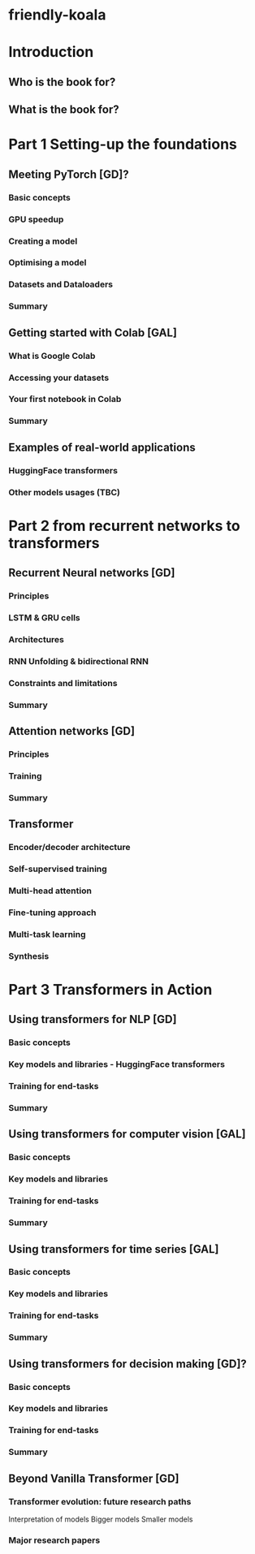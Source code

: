 # friendly-koala

# Introduction
## Who is the book for?
## What is the book for?


# Part 1 Setting-up the foundations

## Meeting PyTorch [GD]?

### Basic concepts 
### GPU speedup
### Creating a model
### Optimising a model
### Datasets and Dataloaders
### Summary

## Getting started with Colab [GAL]
### What is Google Colab
### Accessing your datasets
### Your first notebook in Colab
### Summary

## Examples of real-world applications
### HuggingFace transformers
### Other models usages (TBC)

# Part 2 from recurrent networks to transformers

## Recurrent Neural networks [GD]
### Principles
### LSTM & GRU cells
### Architectures
### RNN Unfolding & bidirectional RNN
### Constraints and limitations
### Summary

## Attention networks [GD]
### Principles
### Training
### Summary

## Transformer 
### Encoder/decoder architecture
### Self-supervised training
### Multi-head attention
### Fine-tuning approach
### Multi-task learning
### Synthesis

# Part 3 Transformers in Action

## Using transformers for NLP [GD]
### Basic concepts 
### Key models and libraries - HuggingFace transformers 
### Training for end-tasks
### Summary

## Using transformers for computer vision [GAL]
### Basic concepts 
### Key models and libraries
### Training for end-tasks
### Summary

## Using transformers for time series [GAL]
### Basic concepts 
### Key models and libraries
### Training for end-tasks
### Summary

## Using transformers for decision making [GD]?
### Basic concepts 
### Key models and libraries
### Training for end-tasks
### Summary

## Beyond Vanilla Transformer [GD]
### Transformer evolution: future research paths
Interpretation of models
Bigger models
Smaller models
### Major research papers

